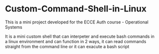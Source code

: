 # Custom-Command-Shell-in-Linux

This is a mini project developed for the ECCE Auth course - Operational Systems

It is a mini custom shell that can interpeter and execute bash commands in a linux environment and can function in 2 ways,
it can read commands straight from the command line or it can exacute a bash script
